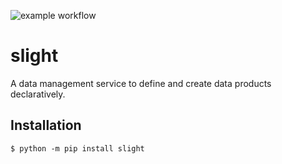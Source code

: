 ![example workflow](https://github.com/github/docs/actions/workflows/package.yml/badge.svg)

# slight

A data management service to define and create data products declaratively. 

## Installation

```shell
$ python -m pip install slight
```
